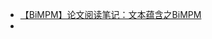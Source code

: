 

- [【BiMPM】论文阅读笔记：文本蕴含之BiMPM](https://mp.weixin.qq.com/s?__biz=MzI4MDYzNzg4Mw==&mid=2247492501&idx=2&sn=5266f457f51d5afc511834dc708f107b&chksm=ebb7db41dcc0525770247119bc7c5c7498ea32ee56d836b18900aef2ff497ad81bb88eef95aa&scene=0&xtrack=1&exportkey=Ax6cjPER8XafNhbh3TG3NPk%3D&pass_ticket=peaJqRABUyiyXUkxShtHPoJ7onMoJTA4OFYeMuNaXmdNKq47G0x8XJEm7afGdVcX#rd)
- 